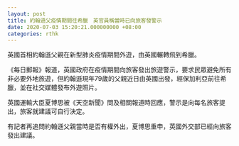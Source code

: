 ```yaml
---
layout: post
title: 約翰遜父疫情期間往希臘　英官員稱當時已向旅客發警示
date: 2020-07-03 15:20:21.000000000 +08:00
categories: rthk
---
```


英國首相約翰遜父親在新型肺炎疫情期間外遊，由英國輾轉飛到希臘。

《每日郵報》報道，英國政府在疫情期間向旅客發出旅遊警示，要求民眾避免所有非必要外地旅遊，但約翰遜現年79歲的父親近日由英國出發，經保加利亞前往希臘，並在社交媒體發布外遊照片。

英國運輸大臣夏博思被《天空新聞》問及相關報道時回應，警示是向每名旅客提出，旅客就建議可自行決定。

有記者再追問約翰遜父親當時是否有權外出，夏博思重申，英國外交部已經向旅客發出建議。
